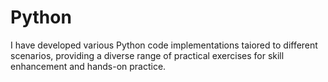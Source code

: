 # Python
I have developed various Python code implementations taiored to different scenarios, providing a diverse range of practical exercises for skill enhancement and hands-on practice.
